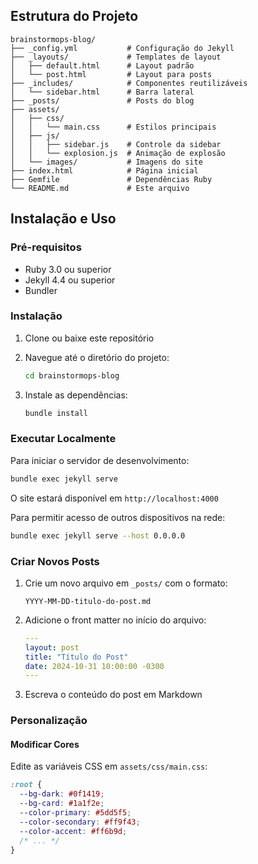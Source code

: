 
## Estrutura do Projeto

```
brainstormops-blog/
├── _config.yml           # Configuração do Jekyll
├── _layouts/             # Templates de layout
│   ├── default.html      # Layout padrão
│   └── post.html         # Layout para posts
├── _includes/            # Componentes reutilizáveis
│   └── sidebar.html      # Barra lateral
├── _posts/               # Posts do blog
├── assets/
│   ├── css/
│   │   └── main.css      # Estilos principais
│   ├── js/
│   │   ├── sidebar.js    # Controle da sidebar
│   │   └── explosion.js  # Animação de explosão
│   └── images/           # Imagens do site
├── index.html            # Página inicial
├── Gemfile               # Dependências Ruby
└── README.md             # Este arquivo
```

## Instalação e Uso

### Pré-requisitos

- Ruby 3.0 ou superior
- Jekyll 4.4 ou superior
- Bundler

### Instalação

1. Clone ou baixe este repositório
2. Navegue até o diretório do projeto:
   ```bash
   cd brainstormops-blog
   ```

3. Instale as dependências:
   ```bash
   bundle install
   ```

### Executar Localmente

Para iniciar o servidor de desenvolvimento:

```bash
bundle exec jekyll serve
```

O site estará disponível em `http://localhost:4000`

Para permitir acesso de outros dispositivos na rede:

```bash
bundle exec jekyll serve --host 0.0.0.0
```

### Criar Novos Posts

1. Crie um novo arquivo em `_posts/` com o formato:
   ```
   YYYY-MM-DD-titulo-do-post.md
   ```

2. Adicione o front matter no início do arquivo:
   ```yaml
   ---
   layout: post
   title: "Título do Post"
   date: 2024-10-31 10:00:00 -0300
   ---
   ```

3. Escreva o conteúdo do post em Markdown

### Personalização

#### Modificar Cores

Edite as variáveis CSS em `assets/css/main.css`:

```css
:root {
  --bg-dark: #0f1419;
  --bg-card: #1a1f2e;
  --color-primary: #5dd5f5;
  --color-secondary: #ff9f43;
  --color-accent: #ff6b9d;
  /* ... */
}
```

